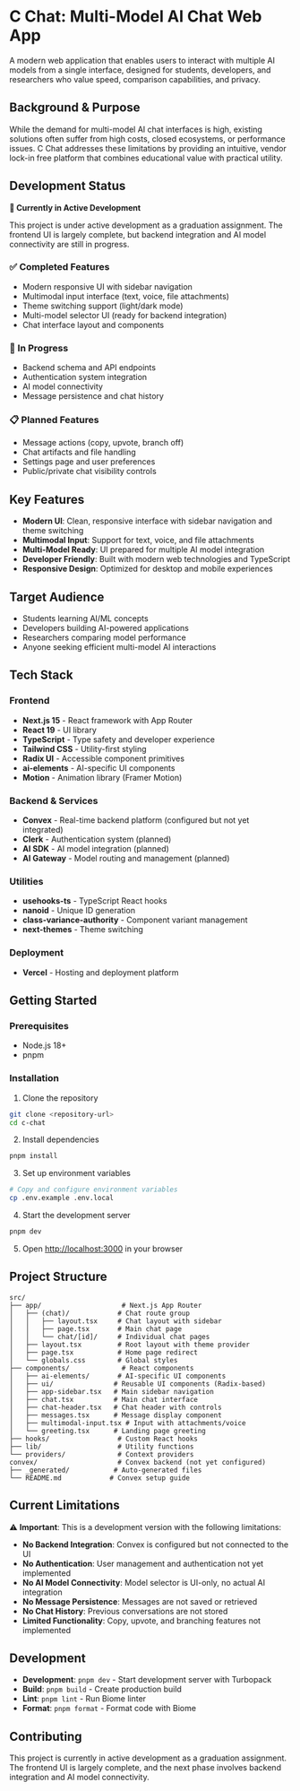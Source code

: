 # C Chat: Multi-Model AI Chat Web App

A modern web application that enables users to interact with multiple AI models from a single interface, designed for students, developers, and researchers who value speed, comparison capabilities, and privacy.

## Background & Purpose

While the demand for multi-model AI chat interfaces is high, existing solutions often suffer from high costs, closed ecosystems, or performance issues. C Chat addresses these limitations by providing an intuitive, vendor lock-in free platform that combines educational value with practical utility.

## Development Status

**🚧 Currently in Active Development**

This project is under active development as a graduation assignment. The frontend UI is largely complete, but backend integration and AI model connectivity are still in progress.

### ✅ Completed Features
- Modern responsive UI with sidebar navigation
- Multimodal input interface (text, voice, file attachments)
- Theme switching support (light/dark mode)
- Multi-model selector UI (ready for backend integration)
- Chat interface layout and components

### 🚧 In Progress
- Backend schema and API endpoints
- Authentication system integration
- AI model connectivity
- Message persistence and chat history

### 📋 Planned Features
- Message actions (copy, upvote, branch off)
- Chat artifacts and file handling
- Settings page and user preferences
- Public/private chat visibility controls

## Key Features

- **Modern UI**: Clean, responsive interface with sidebar navigation and theme switching
- **Multimodal Input**: Support for text, voice, and file attachments
- **Multi-Model Ready**: UI prepared for multiple AI model integration
- **Developer Friendly**: Built with modern web technologies and TypeScript
- **Responsive Design**: Optimized for desktop and mobile experiences

## Target Audience

- Students learning AI/ML concepts
- Developers building AI-powered applications
- Researchers comparing model performance
- Anyone seeking efficient multi-model AI interactions

## Tech Stack

### Frontend
- **Next.js 15** - React framework with App Router
- **React 19** - UI library
- **TypeScript** - Type safety and developer experience
- **Tailwind CSS** - Utility-first styling
- **Radix UI** - Accessible component primitives
- **ai-elements** - AI-specific UI components
- **Motion** - Animation library (Framer Motion)

### Backend & Services
- **Convex** - Real-time backend platform (configured but not yet integrated)
- **Clerk** - Authentication system (planned)
- **AI SDK** - AI model integration (planned)
- **AI Gateway** - Model routing and management (planned)

### Utilities
- **usehooks-ts** - TypeScript React hooks
- **nanoid** - Unique ID generation
- **class-variance-authority** - Component variant management
- **next-themes** - Theme switching

### Deployment
- **Vercel** - Hosting and deployment platform

## Getting Started

### Prerequisites
- Node.js 18+ 
- pnpm

### Installation

1. Clone the repository
```bash
git clone <repository-url>
cd c-chat
```

2. Install dependencies
```bash
pnpm install
```

3. Set up environment variables
```bash
# Copy and configure environment variables
cp .env.example .env.local
```

4. Start the development server
```bash
pnpm dev
```

5. Open [http://localhost:3000](http://localhost:3000) in your browser

## Project Structure

```
src/
├── app/                    # Next.js App Router
│   ├── (chat)/            # Chat route group
│   │   ├── layout.tsx     # Chat layout with sidebar
│   │   ├── page.tsx       # Main chat page
│   │   └── chat/[id]/     # Individual chat pages
│   ├── layout.tsx         # Root layout with theme provider
│   ├── page.tsx           # Home page redirect
│   └── globals.css        # Global styles
├── components/             # React components
│   ├── ai-elements/       # AI-specific UI components
│   ├── ui/               # Reusable UI components (Radix-based)
│   ├── app-sidebar.tsx   # Main sidebar navigation
│   ├── chat.tsx          # Main chat interface
│   ├── chat-header.tsx   # Chat header with controls
│   ├── messages.tsx      # Message display component
│   ├── multimodal-input.tsx # Input with attachments/voice
│   └── greeting.tsx      # Landing page greeting
├── hooks/                 # Custom React hooks
├── lib/                   # Utility functions
└── providers/             # Context providers
convex/                    # Convex backend (not yet configured)
├── _generated/           # Auto-generated files
└── README.md            # Convex setup guide
```

## Current Limitations

⚠️ **Important**: This is a development version with the following limitations:

- **No Backend Integration**: Convex is configured but not connected to the UI
- **No Authentication**: User management and authentication not yet implemented
- **No AI Model Connectivity**: Model selector is UI-only, no actual AI integration
- **No Message Persistence**: Messages are not saved or retrieved
- **No Chat History**: Previous conversations are not stored
- **Limited Functionality**: Copy, upvote, and branching features not implemented

## Development

- **Development**: `pnpm dev` - Start development server with Turbopack
- **Build**: `pnpm build` - Create production build
- **Lint**: `pnpm lint` - Run Biome linter
- **Format**: `pnpm format` - Format code with Biome

## Contributing

This project is currently in active development as a graduation assignment. The frontend UI is largely complete, and the next phase involves backend integration and AI model connectivity.
